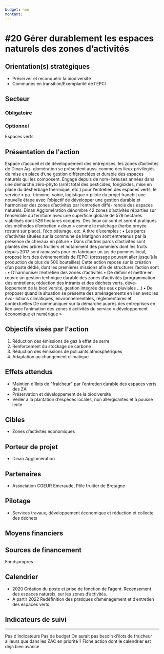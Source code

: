 ```yaml
---
budget: non
montant:
---
```


# #20 Gérer durablement les espaces naturels des zones d’activités

## Orientation(s) stratégiques

- Préserver et reconquérir la biodiversité
- Communes en transition/Exemplarité de l’EPCI

## Secteur
### Obligatoire


### Optionnel

Espaces verts


## Présentation de l'action

Espace d’accueil et de développement des entreprises, les zones d’activités de Dinan Ag- glomération se présentent aussi comme des lieux privilégiés de mise en place d’une gestion différenciées et durable des espaces naturels qui les composent. Engagé depuis de nom- breuses années dans une démarche zéro-phyto (arrêt total des pesticides, fongicides, mise
en place du désherbage thermique, etc.) pour l’entretien des espaces verts, le service « pa-
trimoine, voirie, logistique » pilote du projet franchit une nouvelle étape avec l’objectif de développer une gestion durable et harmoniser des zones d’activités par l’entretien diffé- rencié des espaces naturels.
Dinan Agglomération dénombre 42 zones d’activités réparties sur l’ensemble du territoire avec une superficie globale de 578 hectares viabilisés dont 526 hectares occupés. Des lieux
où sont et seront pratiqués des méthodes d’entretien « doux » comme le mulchage (herbe broyée restant sur place), l’éco pâturage, etc. A titre d’exemples :
• Les parcs d’activités situées sur la commune de Matignon sont entretenus par la présence de chevaux en pâture
• Dans d’autres parcs d’activités sont plantés des arbres fruitiers et notamment des pommiers dont les fruits depuis 2017 sont ramassés pour en fabriquer un jus de pommes local, proposé lors des évènementiels de l’EPCI (pressage pouvant aller jusqu’à la production de plus de 500 bouteilles)
Cette action repose sur la création d’un poste dédié, dont les premières missions afin de structurer l’action sont :
• D’harmoniser l’entretien des zones d’activités
• De définir et mettre en œuvre un gestion technique durable des zones d’activités (programmation des entretiens, réduction des intrants et des déchets verts, déve- loppement de la biodiversité, gestion intégrée des eaux pluviales ...)
• De proposer quand la situation se présente des aménagements en lien avec les évo- lutions climatiques, environnementales, réglementaires et contextuelles
De communiquer sur la démarche auprès des entreprises en lien avec l’animation des zones d’activités du service « développement économique et numérique »

## Objectifs visés par l'action

1. Réduction des émissions de gaz à effet de serre
2. Renforcement du stockage de carbone
7. Réduction des émissions de polluants atmosphériques
9. Adaptation au changement climatique

## Effets attendus

- Maintien d'ilots de "fraicheur" par l'entretien durable des espaces verts des ZA
- Préservation et développement de la biodiversité
- Veiller à la plantation d'espèces locales, non allergisantes et à pousse lente

## Cibles

- Zones d’activités économiques

## Porteur de projet

- Dinan Agglomération

## Partenaires

- Association COEUR Emeraude, Pôle fruitier de Bretagne

## Pilotage

- Services travaux, développement économique et réduction et collecte des déchets

## Moyens financiers



## Sources de financement

Fondspropres

## Calendrier

- 2020 Création du poste et prise de fonction de l’agent. Recensement des espaces naturels, sur les zones d’activités.
- A partir 2022  Redéfinition des pratiques d’aménagement et d’entretien des espaces verts

## Indicateurs de suivi



---
Pas d'indicateurs
Pas de budget
On aurait pas besoin d'ilots de fraicheur ailleurs que dans les ZAC en priorité ?
Fiche action dont le calendrier est déjà bien avancé
